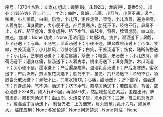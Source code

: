 序号：13704
名称：立效丸
组成：蟾酥1钱，朱砂2口，龙脑1字，麝香5分。
出处：《普济方》卷二七二。
主治：痈肿，鼻衄，心痛，小肠气，小便不通，泻血，咳嗽，小儿惊风，白痢，伤食，小儿泻，走疼走痛，噎食，小儿热风，遍身疼痛，人着鬼祟，浑身黄肿，大小便不通，产后发寒热，胎死不下，经络不行，鼻衄不止，心疼。脐下虚冷，浑身虚肿，脐下水气，四肢冷，背强，脾胃虚弱，血山崩，血迷。
加减：None
功效：None
用法用量：每服2丸，痈肿，温酒送下；鼻觑，芥子汤送下；心痛、小肠气，茴香汤送下；小便不通，雄鼠粪煎汤送下；泻血、咳嗽，生姜汤送下；小儿惊风，沙糖水送下；白痢，干姜汤送下；伤食，随所伤物送下；小儿泻，芝麻煎汤送下；走注疼痛，茶送下；噎食，米汤送下；小儿热风，薄荷汤送下；遍身疼痛，醋汤送下；人着鬼祟，桃李汤送下；浑身黄肿，木瓜汤送下；大小便不通，墨水送下；产后遍身疼痛，温酒乳香汤送下；产后发寒热，蜜水送下；产后发寒，煎金银花汤送下；胎死不下，童便、荆芥汤送下；经络不行，酒煎当归散汤送下；鼻衄不止，口噙水搐1丸；心痛，醋汤送下；脐下虚冷，温酒送下；浑身虚肿，气不通，酒送下；脐下水气，煎葶苈汤送下；若四肢冷，背强，空心酒送下3-4丸，如人行4-5里，再服4-5丸，然后吃盐葱白粥后，盖覆出汗。脾胃虚弱，煎枳壳汤送下；血山崩，火烧蚕子灰，冷水送下；血迷，煎血见愁汤送下，或温酒丁香汤送下。
制备方法：上为细末，用头首孩儿乳汁为丸，如黄米大。
临床应用：None
各家论述：None
用药禁忌：None
附注：None
